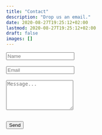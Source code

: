 ```yaml
---
title: "Contact"
description: "Drop us an email."
date: 2020-08-27T19:25:12+02:00
lastmod: 2020-08-27T19:25:12+02:00
draft: false
images: []
---
```


<div class="container contact-form">
  <form action="https://formkeep.com/f/0b93d40b88a8" method="POST" target="_blank">
    <div class="form-group">
      <div class="input-group">
        <input name="name" type="name" placeholder="Name" class="form-control border-left-0" required>
      </div>
      </br>
    </div>
    <div class="form-group">
      <div class="input-group">
        <input name="email" type="email" placeholder="Email" class="form-control border-left-0" required>
      </div>
    </div>
      </br>
    <div class="form-group">
      <textarea class="form-control" id="message" rows="5" placeholder="Message..." required></textarea>
    </div>
    </br>
    <input name="subscribe_0b93d40b88a8_39482" type="hidden">
</div>
    <button type="submit" class="form-control btn btn-primary">
      Send
    </button>
  </form>
</div>
